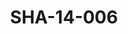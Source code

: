 ---
pid: SHA-14-006
title: SHA-14-006
language: en
original_label: 
rights: Sharhabil Ahmed
location_of_original: Sharhabil Ahmed
photographer_or_studio: 
scanned_from: photograph 7.3 by 10.4
_date: '1965'
location: Tunisia
description: Sharhabil Ahmed his band and some others from al Marjan festival
additional_notes: 
permission_display: 'yes'
on_server: 'no'
on_website: 'no'
permalink: /photopages/en/SHA-14-006.html
layout: photo-page
---